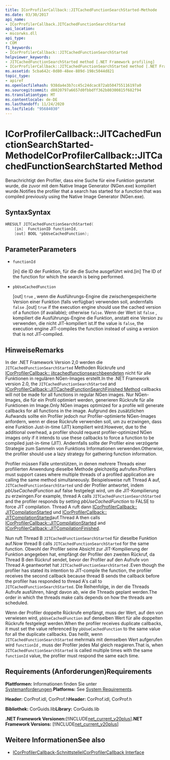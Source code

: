 ```yaml
---
title: ICorProfilerCallback::JITCachedFunctionSearchStarted-Methode
ms.date: 03/30/2017
api_name:
- ICorProfilerCallback.JITCachedFunctionSearchStarted
api_location:
- mscorwks.dll
api_type:
- COM
f1_keywords:
- ICorProfilerCallback::JITCachedFunctionSearchStarted
helpviewer_keywords:
- JITCachedFunctionSearchStarted method [.NET Framework profiling]
- ICorProfilerCallback::JITCachedFunctionSearchStarted method [.NET Framework profiling]
ms.assetid: 5cba642c-0d80-48ee-889d-198c5044d821
topic_type:
- apiref
ms.openlocfilehash: 938da4e3b7cc45c24dcac872ab504755116197a0
ms.sourcegitcommit: d8020797a6657d0fbbdff362b80300815f682f94
ms.translationtype: MT
ms.contentlocale: de-DE
ms.lasthandoff: 11/24/2020
ms.locfileid: "95684030"
---
```

# <a name="icorprofilercallbackjitcachedfunctionsearchstarted-method"></a><span data-ttu-id="7a31a-102">ICorProfilerCallback::JITCachedFunctionSearchStarted-Methode</span><span class="sxs-lookup"><span data-stu-id="7a31a-102">ICorProfilerCallback::JITCachedFunctionSearchStarted Method</span></span>

<span data-ttu-id="7a31a-103">Benachrichtigt den Profiler, dass eine Suche für eine Funktion gestartet wurde, die zuvor mit dem Native Image Generator (NGen.exe) kompiliert wurde.</span><span class="sxs-lookup"><span data-stu-id="7a31a-103">Notifies the profiler that a search has started for a function that was compiled previously using the Native Image Generator (NGen.exe).</span></span>  
  
## <a name="syntax"></a><span data-ttu-id="7a31a-104">Syntax</span><span class="sxs-lookup"><span data-stu-id="7a31a-104">Syntax</span></span>  
  
```cpp  
HRESULT JITCachedFunctionSearchStarted(  
    [in]  FunctionID functionId,  
    [out] BOOL *pbUseCachedFunction);  
```  
  
## <a name="parameters"></a><span data-ttu-id="7a31a-105">Parameter</span><span class="sxs-lookup"><span data-stu-id="7a31a-105">Parameters</span></span>

- `functionId`

  <span data-ttu-id="7a31a-106">\[in] die ID der Funktion, für die die Suche ausgeführt wird.</span><span class="sxs-lookup"><span data-stu-id="7a31a-106">\[in] The ID of the function for which the search is being performed.</span></span>

- `pbUseCachedFunction`

  <span data-ttu-id="7a31a-107">\[out] `true` , wenn die Ausführungs-Engine die zwischengespeicherte Version einer Funktion (falls verfügbar) verwenden soll, andernfalls `false` .</span><span class="sxs-lookup"><span data-stu-id="7a31a-107">\[out] `true` if the execution engine should use the cached version of a function (if available); otherwise `false`.</span></span> <span data-ttu-id="7a31a-108">Wenn der Wert ist `false` , kompiliert die Ausführungs-Engine die Funktion, anstatt eine Version zu verwenden, die nicht JIT-kompiliert ist.</span><span class="sxs-lookup"><span data-stu-id="7a31a-108">If the value is `false`, the execution engine JIT-compiles the function instead of using a version that is not JIT-compiled.</span></span>

## <a name="remarks"></a><span data-ttu-id="7a31a-109">Hinweise</span><span class="sxs-lookup"><span data-stu-id="7a31a-109">Remarks</span></span>  

 <span data-ttu-id="7a31a-110">In der .NET Framework Version 2,0 werden die `JITCachedFunctionSearchStarted` Methoden Rückrufe und [ICorProfilerCallback:: jitcachedfunctionsearchbeendeten](icorprofilercallback-jitcachedfunctionsearchfinished-method.md) nicht für alle Funktionen in regulären NGen-Images erstellt.</span><span class="sxs-lookup"><span data-stu-id="7a31a-110">In the .NET Framework version 2.0, the `JITCachedFunctionSearchStarted` and [ICorProfilerCallback::JITCachedFunctionSearchFinished Method](icorprofilercallback-jitcachedfunctionsearchfinished-method.md) callbacks will not be made for all functions in regular NGen images.</span></span> <span data-ttu-id="7a31a-111">Nur NGen-Images, die für ein Profil optimiert werden, generieren Rückrufe für alle Funktionen im Image.</span><span class="sxs-lookup"><span data-stu-id="7a31a-111">Only NGen images optimized for a profile will generate callbacks for all functions in the image.</span></span> <span data-ttu-id="7a31a-112">Aufgrund des zusätzlichen Aufwands sollte ein Profiler jedoch nur Profiler-optimierte NGen-Images anfordern, wenn er diese Rückrufe verwenden soll, um zu erzwingen, dass eine Funktion Just-in-time (JIT) kompiliert wird.</span><span class="sxs-lookup"><span data-stu-id="7a31a-112">However, due to the additional overhead, a profiler should request profiler-optimized NGen images only if it intends to use these callbacks to force a function to be compiled just-in-time (JIT).</span></span> <span data-ttu-id="7a31a-113">Andernfalls sollte der Profiler eine verzögerte Strategie zum Sammeln von Funktions Informationen verwenden.</span><span class="sxs-lookup"><span data-stu-id="7a31a-113">Otherwise, the profiler should use a lazy strategy for gathering function information.</span></span>  
  
 <span data-ttu-id="7a31a-114">Profiler müssen Fälle unterstützen, in denen mehrere Threads einer profilierten Anwendung dieselbe Methode gleichzeitig aufrufen.</span><span class="sxs-lookup"><span data-stu-id="7a31a-114">Profilers must support cases where multiple threads of a profiled application are calling the same method simultaneously.</span></span> <span data-ttu-id="7a31a-115">Beispielsweise ruft Thread A auf, `JITCachedFunctionSearchStarted` und der Profiler antwortet, indem *pbUseCachedFunction* auf false festgelegt wird, um die JIT-Kompilierung zu erzwingen.</span><span class="sxs-lookup"><span data-stu-id="7a31a-115">For example, thread A calls `JITCachedFunctionSearchStarted` and the profiler responds by setting *pbUseCachedFunction* to FALSE to force JIT compilation.</span></span> <span data-ttu-id="7a31a-116">Thread A ruft dann [ICorProfilerCallback:: JITCompilationStarted](icorprofilercallback-jitcompilationstarted-method.md) und [ICorProfilerCallback:: JITCompilationStarted](icorprofilercallback-jitcompilationfinished-method.md)auf.</span><span class="sxs-lookup"><span data-stu-id="7a31a-116">Thread A then calls [ICorProfilerCallback::JITCompilationStarted](icorprofilercallback-jitcompilationstarted-method.md) and [ICorProfilerCallback::JITCompilationFinished](icorprofilercallback-jitcompilationfinished-method.md).</span></span>  
  
 <span data-ttu-id="7a31a-117">Nun ruft Thread B `JITCachedFunctionSearchStarted` für dieselbe Funktion auf.</span><span class="sxs-lookup"><span data-stu-id="7a31a-117">Now thread B calls `JITCachedFunctionSearchStarted` for the same function.</span></span> <span data-ttu-id="7a31a-118">Obwohl der Profiler seine Absicht zur JIT-Kompilierung der Funktion angegeben hat, empfängt der Profiler den zweiten Rückruf, da Thread B den Rückruf sendet, bevor der Profiler auf den Aufrufe von Thread A geantwortet hat `JITCachedFunctionSearchStarted` .</span><span class="sxs-lookup"><span data-stu-id="7a31a-118">Even though the profiler has stated its intention to JIT-compile the function, the profiler receives the second callback because thread B sends the callback before the profiler has responded to thread A's call to `JITCachedFunctionSearchStarted`.</span></span> <span data-ttu-id="7a31a-119">Die Reihenfolge, in der die Threads Aufrufe ausführen, hängt davon ab, wie die Threads geplant werden.</span><span class="sxs-lookup"><span data-stu-id="7a31a-119">The order in which the threads make calls depends on how the threads are scheduled.</span></span>  
  
 <span data-ttu-id="7a31a-120">Wenn der Profiler doppelte Rückrufe empfängt, muss der Wert, auf den von verwiesen wird, `pbUseCachedFunction` auf denselben Wert für alle doppelten Rückrufe festgelegt werden.</span><span class="sxs-lookup"><span data-stu-id="7a31a-120">When the profiler receives duplicate callbacks, it must set the value referenced by `pbUseCachedFunction` to the same value for all the duplicate callbacks.</span></span> <span data-ttu-id="7a31a-121">Das heißt, wenn `JITCachedFunctionSearchStarted` mehrmals mit demselben Wert aufgerufen wird `functionId` , muss der Profiler jedes Mal gleich reagieren.</span><span class="sxs-lookup"><span data-stu-id="7a31a-121">That is, when `JITCachedFunctionSearchStarted` is called multiple times with the same `functionId` value, the profiler must respond the same each time.</span></span>  
  
## <a name="requirements"></a><span data-ttu-id="7a31a-122">Requirements (Anforderungen)</span><span class="sxs-lookup"><span data-stu-id="7a31a-122">Requirements</span></span>  

 <span data-ttu-id="7a31a-123">**Plattformen:** Informationen finden Sie unter [Systemanforderungen](../../get-started/system-requirements.md).</span><span class="sxs-lookup"><span data-stu-id="7a31a-123">**Platforms:** See [System Requirements](../../get-started/system-requirements.md).</span></span>  
  
 <span data-ttu-id="7a31a-124">**Header:** CorProf.idl, CorProf.h</span><span class="sxs-lookup"><span data-stu-id="7a31a-124">**Header:** CorProf.idl, CorProf.h</span></span>  
  
 <span data-ttu-id="7a31a-125">**Bibliothek:** CorGuids.lib</span><span class="sxs-lookup"><span data-stu-id="7a31a-125">**Library:** CorGuids.lib</span></span>  
  
 <span data-ttu-id="7a31a-126">**.NET Framework Versionen:**[!INCLUDE[net_current_v20plus](../../../../includes/net-current-v20plus-md.md)]</span><span class="sxs-lookup"><span data-stu-id="7a31a-126">**.NET Framework Versions:** [!INCLUDE[net_current_v20plus](../../../../includes/net-current-v20plus-md.md)]</span></span>  
  
## <a name="see-also"></a><span data-ttu-id="7a31a-127">Weitere Informationen</span><span class="sxs-lookup"><span data-stu-id="7a31a-127">See also</span></span>

- [<span data-ttu-id="7a31a-128">ICorProfilerCallback-Schnittstelle</span><span class="sxs-lookup"><span data-stu-id="7a31a-128">ICorProfilerCallback Interface</span></span>](icorprofilercallback-interface.md)
